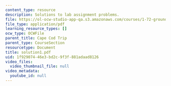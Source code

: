 ```yaml
---
content_type: resource
description: Solutions to lab assignment problems.
file: https://ol-ocw-studio-app-qa.s3.amazonaws.com/courses/1-72-groundwater-hydrology-fall-2005/1f92907446e3bd2c9f3f881adaad8126_solution1.pdf
file_type: application/pdf
learning_resource_types: []
ocw_type: OCWFile
parent_title: Cape Cod Trip
parent_type: CourseSection
resourcetype: Document
title: solution1.pdf
uid: 1f929074-46e3-bd2c-9f3f-881adaad8126
video_files:
  video_thumbnail_file: null
video_metadata:
  youtube_id: null
---
```

